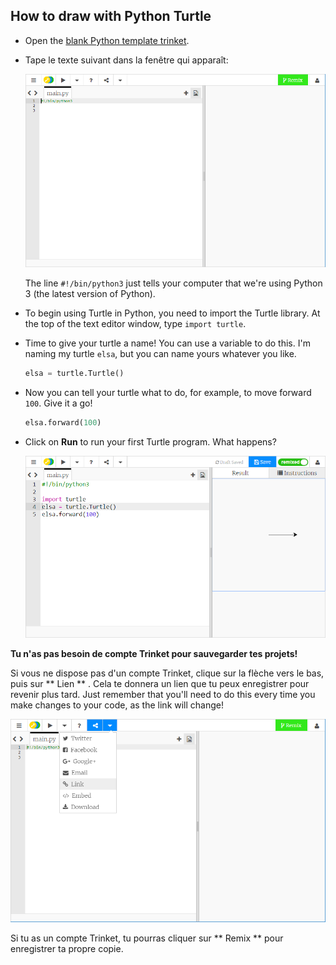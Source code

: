 ## How to draw with Python Turtle

+ Open the [blank Python template trinket](http://jumpto.cc/python-new).

+ Tape le texte suivant dans la fenêtre qui apparaît:
    
    ![screenshot](images/trinket.PNG)
    
    The line `#!/bin/python3` just tells your computer that we're using Python 3 (the latest version of Python).

+ To begin using Turtle in Python, you need to import the Turtle library. At the top of the text editor window, type `import turtle`.

+ Time to give your turtle a name! You can use a variable to do this. I'm naming my turtle `elsa`, but you can name yours whatever you like.
    
    ```python
    elsa = turtle.Turtle()
    ```

+ Now you can tell your turtle what to do, for example, to move forward `100`. Give it a go!
    
    ```python
    elsa.forward(100)
    ```

+ Click on **Run** to run your first Turtle program. What happens?
    
    ![](images/import-turtle.png)

**Tu n'as pas besoin de compte Trinket pour sauvegarder tes projets!**

Si vous ne dispose pas d'un compte Trinket, clique sur la flèche vers le bas, puis sur ** Lien ** . Cela te donnera un lien que tu peux enregistrer pour revenir plus tard. Just remember that you'll need to do this every time you make changes to your code, as the link will change!

![screenshot](images/trinket-link.PNG)

Si tu as un compte Trinket, tu pourras cliquer sur ** Remix ** pour enregistrer ta propre copie.